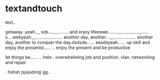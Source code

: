 # textandtouch
text..

getaway..yeah.,.,
sds....,.,.........
and enjoy lifeeawe........,.,...,..,.,...,.,......
s....webyeah.,.,.....................
another day, another....,.,.................
another day, another to conquer the day.dsdsde......
eesdsyeah......
up skill and enjoy the presentd......
..
enjoy the present and be productive 

let things be......
..
helo
. overwhelming job and position. vlan. networking and repair

.
hshsh
jsjsjsdnnjj
gg..
